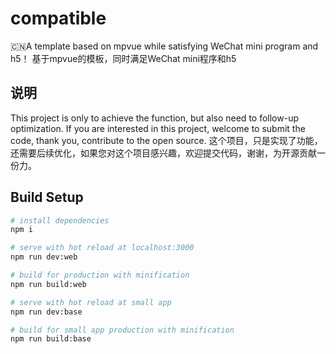 # compatible
🇨🇳A template based on mpvue while satisfying WeChat mini program and h5！    基于mpvue的模板，同时满足WeChat mini程序和h5

## 说明
This project is only to achieve the function, but also need to follow-up optimization. If you are interested in this project, welcome to submit the code, thank you, contribute to the open source.
这个项目，只是实现了功能，还需要后续优化，如果您对这个项目感兴趣，欢迎提交代码，谢谢，为开源贡献一份力。

## Build Setup

``` bash
# install dependencies
npm i

# serve with hot reload at localhost:3000
npm run dev:web

# build for production with minification
npm run build:web

# serve with hot reload at small app
npm run dev:base

# build for small app production with minification
npm run build:base

```

